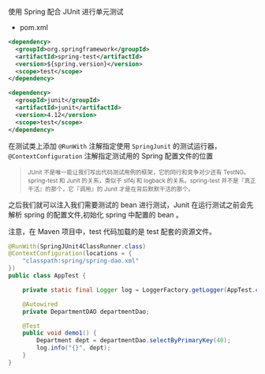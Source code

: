 <span class="title">使用 Spring 配合 JUnit 进行单元测试</span>

- pom.xml

```xml
<dependency>
  <groupId>org.springframework</groupId>
  <artifactId>spring-test</artifactId>
  <version>${spring.version}</version>
  <scope>test</scope>
</dependency>

<dependency>
  <groupId>junit</groupId>
  <artifactId>junit</artifactId>
  <version>4.12</version>
  <scope>test</scope>
</dependency>
```


在测试类上添加 `@RunWith` 注解指定使用 `SpringJunit` 的测试运行器，`@ContextConfiguration` 注解指定测试用的 Spring 配置文件的位置

><small>JUnit 不是唯一能让我们写出代码测试用例的框架，它的同行和竞争对少还有 TestNG。spring-test 和 Junit 的关系，类似于 slf4j 和 logback 的关系。spring-test 并不是『真正干活』的那个，它『调用』的 Junit 才是在背后默默干活的那个。</small>

之后我们就可以注入我们需要测试的 bean 进行测试，Junit 在运行测试之前会先解析 spring 的配置文件,初始化 spring 中配置的 bean 。

注意，在 Maven 项目中，test 代码加载的是 test 配套的资源文件。

```java
@RunWith(SpringJUnit4ClassRunner.class)
@ContextConfiguration(locations = {
    "classpath:spring/spring-dao.xml"
})
public class AppTest {

    private static final Logger log = LoggerFactory.getLogger(AppTest.class);

    @Autowired
    private DepartmentDAO departmentDao;

    @Test
    public void demo1() {
        Department dept = departmentDao.selectByPrimaryKey(40);
        log.info("{}", dept);
    }
}
```

